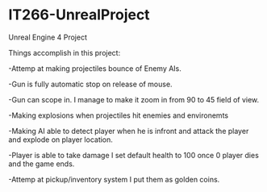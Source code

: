 # IT266-UnrealProject
Unreal Engine 4 Project



Things accomplish in this project:

-Attemp at making projectiles bounce of Enemy AIs.

-Gun is fully automatic stop on release of mouse.

-Gun can scope in. I manage to make it zoom in from 90 to 45 field of view.

-Making explosions when projectiles hit enemies and environemts

-Making AI able to detect player when he is infront and attack the player and explode on player location.

-Player is able to take damage I set default health to 100 once 0 player dies and the game ends.

-Attemp at pickup/inventory system I put them as golden coins.
